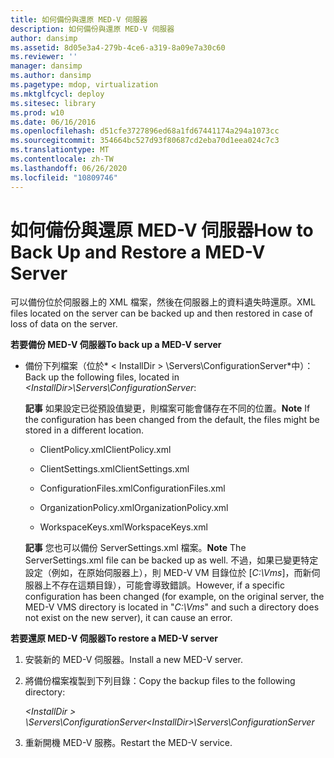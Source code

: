 ```yaml
---
title: 如何備份與還原 MED-V 伺服器
description: 如何備份與還原 MED-V 伺服器
author: dansimp
ms.assetid: 8d05e3a4-279b-4ce6-a319-8a09e7a30c60
ms.reviewer: ''
manager: dansimp
ms.author: dansimp
ms.pagetype: mdop, virtualization
ms.mktglfcycl: deploy
ms.sitesec: library
ms.prod: w10
ms.date: 06/16/2016
ms.openlocfilehash: d51cfe3727896ed68a1fd67441174a294a1073cc
ms.sourcegitcommit: 354664bc527d93f80687cd2eba70d1eea024c7c3
ms.translationtype: MT
ms.contentlocale: zh-TW
ms.lasthandoff: 06/26/2020
ms.locfileid: "10809746"
---
```

# <span data-ttu-id="36fc0-103">如何備份與還原 MED-V 伺服器</span><span class="sxs-lookup"><span data-stu-id="36fc0-103">How to Back Up and Restore a MED-V Server</span></span>


<span data-ttu-id="36fc0-104">可以備份位於伺服器上的 XML 檔案，然後在伺服器上的資料遺失時還原。</span><span class="sxs-lookup"><span data-stu-id="36fc0-104">XML files located on the server can be backed up and then restored in case of loss of data on the server.</span></span>

**<span data-ttu-id="36fc0-105">若要備份 MED-V 伺服器</span><span class="sxs-lookup"><span data-stu-id="36fc0-105">To back up a MED-V server</span></span>**

-   <span data-ttu-id="36fc0-106">備份下列檔案（位於\* &lt; InstallDir &gt; \\Servers\\ConfigurationServer\*中）：</span><span class="sxs-lookup"><span data-stu-id="36fc0-106">Back up the following files, located in *&lt;InstallDir&gt;\\Servers\\ConfigurationServer*:</span></span>

    <span data-ttu-id="36fc0-107">**記事** 如果設定已從預設值變更，則檔案可能會儲存在不同的位置。</span><span class="sxs-lookup"><span data-stu-id="36fc0-107">**Note** If the configuration has been changed from the default, the files might be stored in a different location.</span></span>

     

    -   <span data-ttu-id="36fc0-108">ClientPolicy.xml</span><span class="sxs-lookup"><span data-stu-id="36fc0-108">ClientPolicy.xml</span></span>

    -   <span data-ttu-id="36fc0-109">ClientSettings.xml</span><span class="sxs-lookup"><span data-stu-id="36fc0-109">ClientSettings.xml</span></span>

    -   <span data-ttu-id="36fc0-110">ConfigurationFiles.xml</span><span class="sxs-lookup"><span data-stu-id="36fc0-110">ConfigurationFiles.xml</span></span>

    -   <span data-ttu-id="36fc0-111">OrganizationPolicy.xml</span><span class="sxs-lookup"><span data-stu-id="36fc0-111">OrganizationPolicy.xml</span></span>

    -   <span data-ttu-id="36fc0-112">WorkspaceKeys.xml</span><span class="sxs-lookup"><span data-stu-id="36fc0-112">WorkspaceKeys.xml</span></span>

    <span data-ttu-id="36fc0-113">**記事** 您也可以備份 ServerSettings.xml 檔案。</span><span class="sxs-lookup"><span data-stu-id="36fc0-113">**Note** The ServerSettings.xml file can be backed up as well.</span></span> <span data-ttu-id="36fc0-114">不過，如果已變更特定設定（例如，在原始伺服器上），則 MED-V VM 目錄位於 [*C:\\Vms*]，而新伺服器上不存在這類目錄），可能會導致錯誤。</span><span class="sxs-lookup"><span data-stu-id="36fc0-114">However, if a specific configuration has been changed (for example, on the original server, the MED-V VMS directory is located in "*C:\\Vms*" and such a directory does not exist on the new server), it can cause an error.</span></span>

     

**<span data-ttu-id="36fc0-115">若要還原 MED-V 伺服器</span><span class="sxs-lookup"><span data-stu-id="36fc0-115">To restore a MED-V server</span></span>**

1.  <span data-ttu-id="36fc0-116">安裝新的 MED-V 伺服器。</span><span class="sxs-lookup"><span data-stu-id="36fc0-116">Install a new MED-V server.</span></span>

2.  <span data-ttu-id="36fc0-117">將備份檔案複製到下列目錄：</span><span class="sxs-lookup"><span data-stu-id="36fc0-117">Copy the backup files to the following directory:</span></span>

    *<span data-ttu-id="36fc0-118">&lt;InstallDir &gt; \\Servers\\ConfigurationServer</span><span class="sxs-lookup"><span data-stu-id="36fc0-118">&lt;InstallDir&gt;\\Servers\\ConfigurationServer</span></span>*

3.  <span data-ttu-id="36fc0-119">重新開機 MED-V 服務。</span><span class="sxs-lookup"><span data-stu-id="36fc0-119">Restart the MED-V service.</span></span>

 

 





